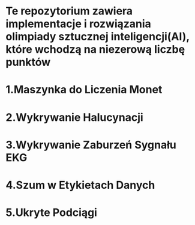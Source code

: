 # Te repozytorium zawiera implementacje i rozwiązania olimpiady sztucznej inteligencji(AI), które wchodzą na niezerową liczbę punktów
# 1.Maszynka do Liczenia Monet
# 2.Wykrywanie Halucynacji
# 3.Wykrywanie Zaburzeń Sygnału EKG
# 4.Szum w Etykietach Danych
# 5.Ukryte Podciągi
